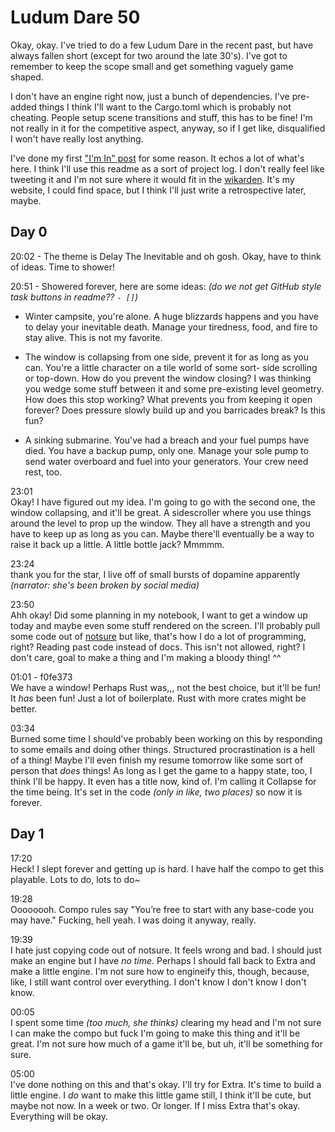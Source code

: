 # Ludum Dare 50
Okay, okay. I've tried to do a few Ludum Dare in the recent past, but have always fallen short (except for two around the late 30's). I've got to remember to keep the scope small and get something vaguely game shaped.

I don't have an engine right now, just a bunch of dependencies. I've pre-added things I think I'll want to the Cargo.toml which is probably not cheating. People setup scene transitions and stuff, this has to be fine! I'm not really in it for the competitive aspect, anyway, so if I get like, disqualified I won't have really lost anything.

I've done my first ["I'm In" post](https://ldjam.com/events/ludum-dare/50/$279969/im-in) for some reason. It echos a lot of what's here. I think I'll use this readme as a sort of project log. I don't really feel like tweeting it and I'm not sure where it would fit in the [wikarden](https://nyble.dev/garden/home.html). It's my website, I could find space, but I think I'll just write a retrospective later, maybe.

## Day 0

20:02 - The theme is Delay The Inevitable and oh gosh. Okay, have to think of ideas. Time to shower!

20:51 - Showered forever, here are some ideas: *(do we not get GitHub style task buttons in readme?? `- []`)*

 - Winter campsite, you're alone. A huge blizzards happens and you have to delay your inevitable death. Manage your tiredness, food, and fire to stay alive. This is not my favorite.

 - The window is collapsing from one side, prevent it for as long as you can. You're a little character on a tile world of some sort- side scrolling or top-down. How do you prevent the window closing? I was thinking you wedge some stuff between it and some pre-existing level geometry. How does this stop working? What prevents you from keeping it open forever? Does pressure slowly build up and you barricades break? Is this fun?

 - A sinking submarine. You've had a breach and your fuel pumps have died. You have a backup pump, only one. Manage your sole pump to send water overboard and fuel into your generators. Your crew need rest, too.

 23:01  
 Okay! I have figured out my idea. I'm going to go with the second one, the window collapsing, and it'll be great. A sidescroller where you use things around the level to prop up the window. They all have a strength and you have to keep up as long as you can. Maybe there'll eventually be a way to raise it back up a little. A little bottle jack? Mmmmm.

 23:24  
 thank you for the star, I live off of small bursts of dopamine apparently *(narrator: she's been broken by social media)*

 23:50  
 Ahh okay! Did some planning in my notebook, I want to get a window up today and maybe even some stuff rendered on the screen. I'll probably pull some code out of [notsure](https://github.com/gennyble/notsure) but like, that's how I do a lot of programming, right? Reading past code instead of docs. This isn't not allowed, right? I don't care, goal to make a thing and I'm making a bloody thing! ^^

01:01 - f0fe373  
We have a window! Perhaps Rust was,,, not the best choice, but it'll be fun! It *has* been fun! Just a lot of boilerplate. Rust with more crates might be better.

03:34  
Burned some time I should've probably been working on this by responding to some emails and doing other things. Structured procrastination is a hell of a thing! Maybe I'll even finish my resume tomorrow like some sort of person that *does* things! As long as I get the game to a happy state, too, I think I'll be happy. It even has a title now, kind of. I'm calling it Collapse for the time being. It's set in the code *(only in like, two places)* so now it is forever.

## Day 1

17:20  
Heck! I slept forever and getting up is hard. I have half the compo to get this playable. Lots to do, lots to do~

19:28  
Oooooooh. Compo rules say "You’re free to start with any base-code you may have." Fucking, hell yeah. I was doing it anyway, really.

19:39  
I hate just copying code out of notsure. It feels wrong and bad. I should just make an engine but I have *no time*. Perhaps I should fall back to Extra and make a little engine. I'm not sure how to engineify this, though, because, like, I still want control over everything. I don't know I don't know I don't know.

00:05  
I spent some time *(too much, she thinks)* clearing my head and I'm not sure I can make the compo but fuck I'm going to make this thing and it'll be great. I'm not sure how much of a game it'll be, but uh, it'll be something for sure.

05:00  
I've done nothing on this and that's okay. I'll try for Extra. It's time to build a little engine. I *do* want to make this little game still, I think it'll be cute, but maybe not now. In a week or two. Or longer. If I miss Extra that's okay. Everything will be okay.